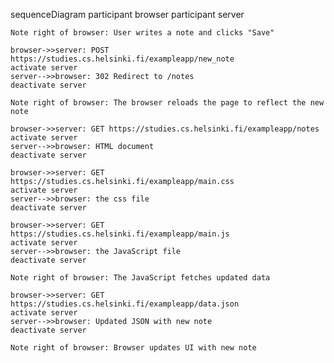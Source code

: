 sequenceDiagram
participant browser
participant server

    Note right of browser: User writes a note and clicks "Save"

    browser->>server: POST https://studies.cs.helsinki.fi/exampleapp/new_note
    activate server
    server-->>browser: 302 Redirect to /notes
    deactivate server

    Note right of browser: The browser reloads the page to reflect the new note

    browser->>server: GET https://studies.cs.helsinki.fi/exampleapp/notes
    activate server
    server-->>browser: HTML document
    deactivate server

    browser->>server: GET https://studies.cs.helsinki.fi/exampleapp/main.css
    activate server
    server-->>browser: the css file
    deactivate server

    browser->>server: GET https://studies.cs.helsinki.fi/exampleapp/main.js
    activate server
    server-->>browser: the JavaScript file
    deactivate server

    Note right of browser: The JavaScript fetches updated data

    browser->>server: GET https://studies.cs.helsinki.fi/exampleapp/data.json
    activate server
    server-->>browser: Updated JSON with new note
    deactivate server

    Note right of browser: Browser updates UI with new note
